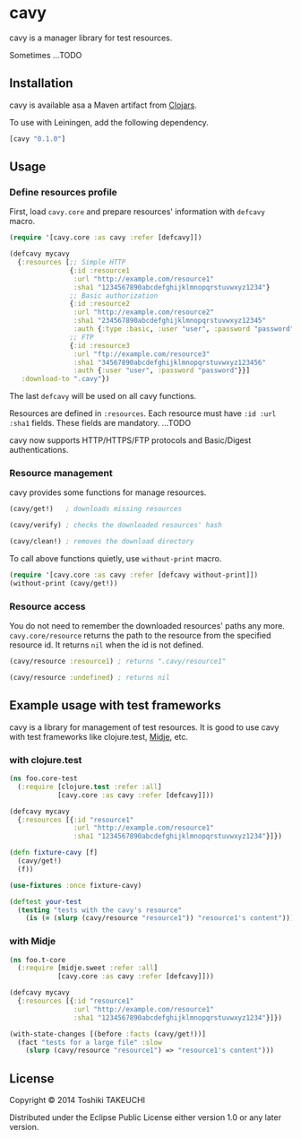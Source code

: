 # cavy

cavy is a manager library for test resources.

Sometimes ...TODO

## Installation

cavy is available asa a Maven artifact from [Clojars][clojars].

To use with Leiningen, add the following dependency.

```Clojure
[cavy "0.1.0"]
```

## Usage

### Define resources profile

First, load `cavy.core` and prepare resources' information with `defcavy` macro.

```Clojure
(require '[cavy.core :as cavy :refer [defcavy]])

(defcavy mycavy
  {:resources [;; Simple HTTP
               {:id :resource1
                :url "http://example.com/resource1"
                :sha1 "1234567890abcdefghijklmnopqrstuvwxyz1234"}
               ;; Basic authorization
               {:id :resource2
                :url "http://example.com/resource2"
                :sha1 "234567890abcdefghijklmnopqrstuvwxyz12345"
                :auth {:type :basic, :user "user", :password "password"}}
               ;; FTP
               {:id :resource3
                :url "ftp://example.com/resource3"
                :sha1 "34567890abcdefghijklmnopqrstuvwxyz123456"
                :auth {:user "user", :password "password"}}]
   :download-to ".cavy"})
```

The last `defcavy` will be used on all cavy functions.

Resources are defined in `:resources`.
Each resource must have `:id :url :sha1` fields. These fields are mandatory.
...TODO

cavy now supports HTTP/HTTPS/FTP protocols and Basic/Digest authentications.

### Resource management

cavy provides some functions for manage resources.

```Clojure
(cavy/get!)   ; downloads missing resources

(cavy/verify) ; checks the downloaded resources' hash

(cavy/clean!) ; removes the download directory
```

To call above functions quietly, use `without-print` macro.

```Clojure
(require '[cavy.core :as cavy :refer [defcavy without-print]])
(without-print (cavy/get!))
```

### Resource access

You do not need to remember the downloaded resources' paths any more.
`cavy.core/resource` returns the path to the resource from the specified resource id.
It returns `nil` when the id is not defined.

```Clojure
(cavy/resource :resource1) ; returns ".cavy/resource1"

(cavy/resource :undefined) ; returns nil
```

## Example usage with test frameworks

cavy is a library for management of test resources.
It is good to use cavy with test frameworks like clojure.test, [Midje][midje], etc.

### with clojure.test

```Clojure
(ns foo.core-test
  (:require [clojure.test :refer :all]
            [cavy.core :as cavy :refer [defcavy]]))

(defcavy mycavy
  {:resources [{:id "resource1"
                :url "http://example.com/resource1"
                :sha1 "1234567890abcdefghijklmnopqrstuvwxyz1234"}]})

(defn fixture-cavy [f]
  (cavy/get!)
  (f))

(use-fixtures :once fixture-cavy)

(deftest your-test
  (testing "tests with the cavy's resource"
    (is (= (slurp (cavy/resource "resource1")) "resource1's content")))
```

### with Midje

```Clojure
(ns foo.t-core
  (:require [midje.sweet :refer :all]
            [cavy.core :as cavy :refer [defcavy]]))

(defcavy mycavy
  {:resources [{:id "resource1"
                :url "http://example.com/resource1"
                :sha1 "1234567890abcdefghijklmnopqrstuvwxyz1234"}]})

(with-state-changes [(before :facts (cavy/get!))]
  (fact "tests for a large file" :slow
    (slurp (cavy/resource "resource1") => "resource1's content")))
```

## License

Copyright © 2014 Toshiki TAKEUCHI

Distributed under the Eclipse Public License either version 1.0 or any later version.

[clojars]: https://clojars.org/FIXME
[midje]: https://github.com/marick/Midje
